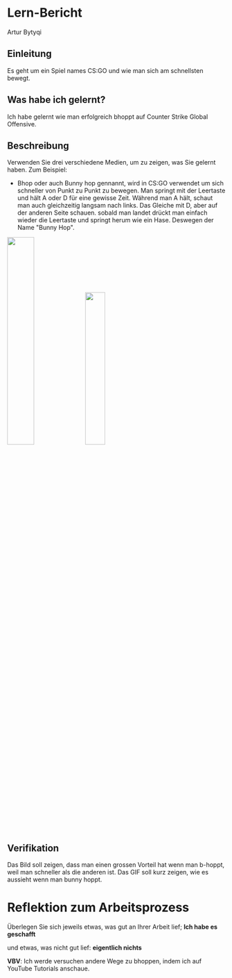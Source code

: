 # Lern-Bericht
 Artur Bytyqi
## Einleitung

Es geht um ein Spiel names CS:GO und wie man sich am schnellsten bewegt.

## Was habe ich gelernt?

Ich habe gelernt wie man erfolgreich bhoppt auf Counter Strike Global Offensive.

## Beschreibung

Verwenden Sie drei verschiedene Medien, um zu zeigen, was Sie gelernt haben. Zum Beispiel:

* Bhop oder auch Bunny hop gennannt, wird in CS:GO verwendet um sich schneller von Punkt zu Punkt zu bewegen. Man springt mit der Leertaste
  und hält A oder D für eine gewisse Zeit. Während man A hält, schaut man auch gleichzeitig langsam nach links. Das Gleiche mit D, aber auf der anderen Seite schauen.
  sobald man landet drückt man einfach wieder die Leertaste und springt herum wie ein Hase. Deswegen der Name "Bunny Hop".

<img src="https://user-images.githubusercontent.com/17656317/184826610-88490d39-edfe-4921-b901-3cb1cd0f3592.jpeg" width=35% height=35%>

 <img src="https://user-images.githubusercontent.com/17656317/184826012-cb85b29a-c2c0-458d-bccb-153406f51f26.gif" width=30% height=30%>

## Verifikation
Das Bild soll zeigen, dass man einen grossen Vorteil hat wenn man b-hoppt, weil man schneller als die anderen ist. Das GIF soll kurz zeigen, wie es aussieht wenn man bunny hoppt.

# Reflektion zum Arbeitsprozess

Überlegen Sie sich jeweils etwas, was gut an Ihrer Arbeit lief; **Ich habe es geschafft**

und etwas, was nicht gut lief: **eigentlich nichts**

**VBV**: Ich werde versuchen andere Wege zu bhoppen, indem ich auf YouTube Tutorials anschaue.

